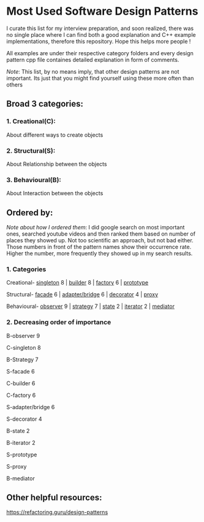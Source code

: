# Most Used Software Design Patterns
I curate this list for my interview preparation, and soon realized, there was no single place where I can find both a good explanation and C++ example implementations, therefore this repository. Hope this helps more people !

All examples are under their respective category folders and every design pattern cpp file containes detailed explanation in form of comments.

*Note*: This list, by no means imply, that other design patterns are not important. Its just that you might find yourself using these more often than others

## Broad 3 categories:
### 1. Creational(C):
About different ways to create objects
### 2. Structural(S):
About Relationship between the objects
### 3. Behavioural(B):
About Interaction between the objects


## Ordered by:
*Note about how I ordered them*: I did google search on most important ones, searched youtube videos and then ranked them based on number of places they showed up. Not too scientific an approach, but not bad either. Those numbers in front of the pattern names show their occurrence rate. Higher the number, more frequently they showed up in my search results.

### 1. Categories
Creational- [singleton](Creational/singleton.cpp) 8 | [builder](Creational/builder.cpp) 8 | [factory](Creational/factory.cpp) 6 | [prototype](Creational/prototype.cpp)

Structural- [facade](Structural/facade.cpp) 6 | [adapter/bridge](Structural/adapter.cpp) 6 | [decorator](Structural/decorator.cpp) 4 | [proxy](Structural/proxy.cpp)

Behavioural- [observer](Behavioural/observer.cpp) 9 | [strategy](Behavioural/strategy.cpp) 7 | [state](Behavioural/state.cpp) 2 | [iterator](Behavioural/iterator.cpp) 2 | [mediator](Behavioural/mediator.cpp)


### 2. Decreasing order of importance
B-observer 9

C-singleton 8

B-Strategy 7

S-facade 6

C-builder 6

C-factory 6

S-adapter/bridge 6

S-decorator 4

B-state 2

B-iterator 2

S-prototype

S-proxy

B-mediator

## Other helpful resources:
https://refactoring.guru/design-patterns